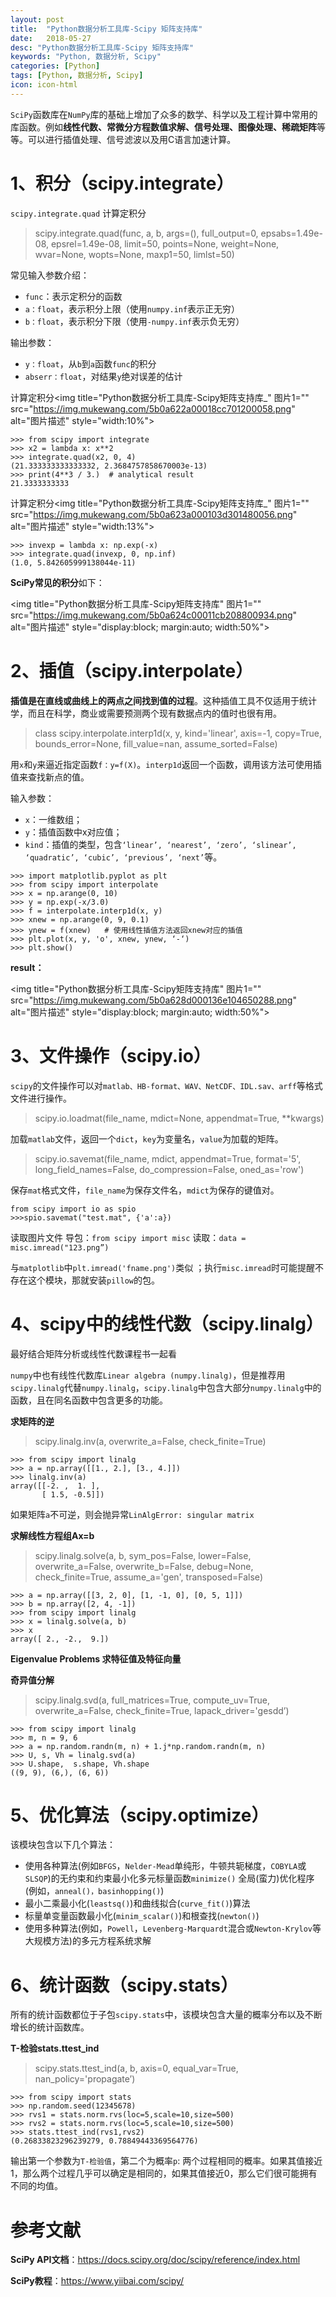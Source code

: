 ```yaml
---
layout: post
title:  "Python数据分析工具库-Scipy 矩阵支持库"
date:   2018-05-27
desc: "Python数据分析工具库-Scipy 矩阵支持库"
keywords: "Python, 数据分析, Scipy"
categories: [Python]
tags: [Python, 数据分析, Scipy]
icon: icon-html
---
```


`SciPy`函数库在`NumPy`库的基础上增加了众多的数学、科学以及工程计算中常用的库函数。例如**线性代数、常微分方程数值求解、信号处理、图像处理、稀疏矩阵**等等。可以进行插值处理、信号滤波以及用C语言加速计算。


# **1、积分（scipy.integrate）**

`scipy.integrate.quad` 计算定积分

> scipy.integrate.quad(func, a, b, args=(), full_output=0, epsabs=1.49e-08, epsrel=1.49e-08, limit=50, points=None, weight=None, wvar=None, wopts=None, maxp1=50, limlst=50)

常见输入参数介绍：

 - `func`：表示定积分的函数
 - `a：float`，表示积分上限（使用`numpy.inf`表示正无穷）
 - `b：float`，表示积分下限（使用`-numpy.inf`表示负无穷）

输出参数：

 - `y：float`，从`b`到`a`函数`func`的积分
 - `abserr：float`，对结果`y`绝对误差的估计

计算定积分<img title="Python数据分析工具库-Scipy矩阵支持库_" 图片1="" src="https://img.mukewang.com/5b0a622a00018cc701200058.png" alt="图片描述" style="width:10%">

```
>>> from scipy import integrate
>>> x2 = lambda x: x**2
>>> integrate.quad(x2, 0, 4)
(21.333333333333332, 2.3684757858670003e-13)
>>> print(4**3 / 3.)  # analytical result
21.3333333333
```

计算定积分<img title="Python数据分析工具库-Scipy矩阵支持库_" 图片1="" src="https://img.mukewang.com/5b0a623a000103d301480056.png" alt="图片描述" style="width:13%">

```
>>> invexp = lambda x: np.exp(-x)
>>> integrate.quad(invexp, 0, np.inf)
(1.0, 5.842605999138044e-11)
```

**SciPy常见的积分**如下：

<img title="Python数据分析工具库-Scipy矩阵支持库" 图片1="" src="https://img.mukewang.com/5b0a624c00011cb208800934.png" alt="图片描述" style="display:block; margin:auto; width:50%">

# **2、插值（scipy.interpolate）**

**插值是在直线或曲线上的两点之间找到值的过程**。这种插值工具不仅适用于统计学，而且在科学，商业或需要预测两个现有数据点内的值时也很有用。

> class scipy.interpolate.interp1d(x, y, kind='linear', axis=-1, copy=True, bounds_error=None, fill_value=nan, assume_sorted=False)

用`x`和`y`来逼近指定函数`f：y=f(X)`。`interp1d`返回一个函数，调用该方法可使用插值来查找新点的值。

输入参数：

 - `x`：一维数组；
 - `y`：插值函数中x对应值；
 - `kind`：插值的类型，包含`‘linear’, ‘nearest’, ‘zero’, ‘slinear’, ‘quadratic’, ‘cubic’, ‘previous’, ‘next’`等。

```
>>> import matplotlib.pyplot as plt
>>> from scipy import interpolate
>>> x = np.arange(0, 10)
>>> y = np.exp(-x/3.0)
>>> f = interpolate.interp1d(x, y)
>>> xnew = np.arange(0, 9, 0.1)
>>> ynew = f(xnew)   # 使用线性插值方法返回xnew对应的插值
>>> plt.plot(x, y, 'o', xnew, ynew, ‘-‘)
>>> plt.show()
```

**result：**

<img title="Python数据分析工具库-Scipy矩阵支持库" 图片1="" src="https://img.mukewang.com/5b0a628d000136e104650288.png" alt="图片描述" style="display:block; margin:auto; width:50%">

# **3、文件操作（scipy.io）**

`scipy`的文件操作可以对`matlab、HB-format、WAV、NetCDF、IDL.sav、arff`等格式文件进行操作。

> scipy.io.loadmat(file_name, mdict=None, appendmat=True, **kwargs)

加载`matlab`文件，返回一个`dict`，`key`为变量名，`value`为加载的矩阵。

> scipy.io.savemat(file_name, mdict, appendmat=True, format='5', long_field_names=False, do_compression=False, oned_as='row')

保存`mat`格式文件，`file_name`为保存文件名，`mdict`为保存的键值对。

```
from scipy import io as spio
>>>spio.savemat("test.mat", {'a':a})
```

读取图片文件 导包：`from scipy import misc` 读取：`data = misc.imread("123.png”)` 

与`matplotlib`中`plt.imread('fname.png')`类似 ；执行`misc.imread`时可能提醒不存在这个模块，那就安装`pillow`的包。

# **4、scipy中的线性代数（scipy.linalg）**

最好结合矩阵分析或线性代数课程书一起看

`numpy`中也有线性代数库`Linear algebra (numpy.linalg)`，但是推荐用`scipy.linalg`代替`numpy.linalg`，`scipy.linalg`中包含大部分`numpy.linalg`中的函数，且在同名函数中包含更多的功能。

**求矩阵的逆**

> scipy.linalg.inv(a, overwrite_a=False, check_finite=True)

```
>>> from scipy import linalg
>>> a = np.array([[1., 2.], [3., 4.]])
>>> linalg.inv(a)
array([[-2. ,  1. ],
       [ 1.5, -0.5]])
```

如果矩阵`a`不可逆，则会抛异常`LinAlgError: singular matrix`

**求解线性方程组Ax=b**

> scipy.linalg.solve(a, b, sym_pos=False, lower=False, overwrite_a=False, overwrite_b=False, debug=None, check_finite=True, assume_a='gen', transposed=False)

```
>>> a = np.array([[3, 2, 0], [1, -1, 0], [0, 5, 1]])
>>> b = np.array([2, 4, -1])
>>> from scipy import linalg
>>> x = linalg.solve(a, b)
>>> x
array([ 2., -2.,  9.])
```

**Eigenvalue Problems 求特征值及特征向量**

**奇异值分解**

> scipy.linalg.svd(a, full_matrices=True, compute_uv=True, overwrite_a=False, check_finite=True, lapack_driver='gesdd’)

```
>>> from scipy import linalg
>>> m, n = 9, 6
>>> a = np.random.randn(m, n) + 1.j*np.random.randn(m, n)
>>> U, s, Vh = linalg.svd(a)
>>> U.shape,  s.shape, Vh.shape
((9, 9), (6,), (6, 6))
```

# **5、优化算法（scipy.optimize）**

 该模块包含以下几个算法：

 - 使用各种算法(例如`BFGS`，`Nelder-Mead`单纯形，牛顿共轭梯度，`COBYLA`或`SLSQP`)的无约束和约束最小化多元标量函数`minimize()`
   全局(蛮力)优化程序(例如，`anneal()，basinhopping()`)
 - 最小二乘最小化(`leastsq()`)和曲线拟合(`curve_fit()`)算法
 - 标量单变量函数最小化(`minim_scalar()`)和根查找(`newton()`)
 - 使用多种算法(例如，`Powell`，`Levenberg-Marquardt`混合或`Newton-Krylov`等大规模方法)的多元方程系统求解

# **6、统计函数（scipy.stats）**

所有的统计函数都位于子包`scipy.stats`中，该模块包含大量的概率分布以及不断增长的统计函数库。

**T-检验stats.ttest_ind**

> scipy.stats.ttest_ind(a, b, axis=0, equal_var=True, nan_policy='propagate’)

```
>>> from scipy import stats
>>> np.random.seed(12345678)
>>> rvs1 = stats.norm.rvs(loc=5,scale=10,size=500)
>>> rvs2 = stats.norm.rvs(loc=5,scale=10,size=500)
>>> stats.ttest_ind(rvs1,rvs2)
(0.26833823296239279, 0.78849443369564776)
```

输出第一个参数为`T-检验值`，第二个为概率`p`: 两个过程相同的概率。如果其值接近1，那么两个过程几乎可以确定是相同的，如果其值接近0，那么它们很可能拥有不同的均值。

# **参考文献**

**SciPy API文档**：https://docs.scipy.org/doc/scipy/reference/index.html

**SciPy教程**：https://www.yiibai.com/scipy/





